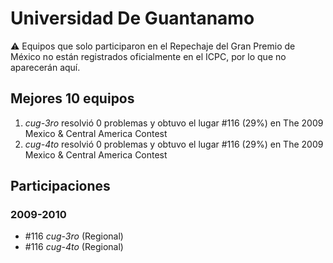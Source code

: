 # Universidad De Guantanamo

:warning: Equipos que solo participaron en el Repechaje del Gran Premio de México no están registrados oficialmente en el ICPC, por lo que no aparecerán aquí.

## Mejores 10 equipos

1. _cug-3ro_ resolvió 0 problemas y obtuvo el lugar #116 (29%) en The 2009 Mexico & Central America Contest
1. _cug-4to_ resolvió 0 problemas y obtuvo el lugar #116 (29%) en The 2009 Mexico & Central America Contest

## Participaciones

### 2009-2010

- #116 _cug-3ro_ (Regional)
- #116 _cug-4to_ (Regional)




